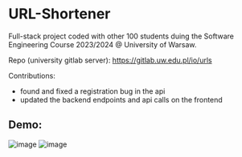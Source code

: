 # URL-Shortener
Full-stack project coded with other 100 students duing the Software Engineering Course 2023/2024 @ University of Warsaw.  
  
Repo (university gitlab server): https://gitlab.uw.edu.pl/io/urls

Contributions: 
- found and fixed a registration bug in the api
- updated the backend endpoints and api calls on the frontend

## Demo:
![image](https://github.com/user-attachments/assets/644a07f3-81d9-4b10-9894-647a60d1cfd7)
![image](https://github.com/user-attachments/assets/31302f9a-94e9-4d7d-9c18-9fc44a4a146f)
